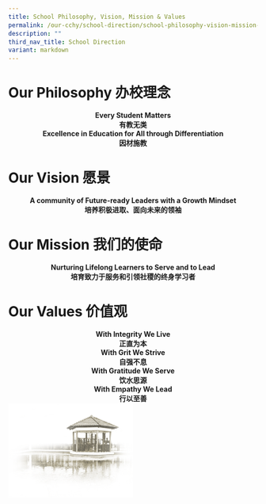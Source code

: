 ```yaml
---
title: School Philosophy, Vision, Mission & Values
permalink: /our-cchy/school-direction/school-philosophy-vision-mission-n-values/
description: ""
third_nav_title: School Direction
variant: markdown
---
```

<h1><b>Our Philosophy 办校理念</b></h1>

<center><b>Every Student Matters</b></center>
<center><b>有教无类</b></center>
<center><b>Excellence in Education for All through Differentiation</b></center>
<center><b>因材施教</b></center>

<h1><b>Our Vision 愿景</b></h1>

<center><b>A community of Future-ready Leaders with a Growth Mindset</b></center>
	
<center><b>培养积极进取、面向未来的领袖</b></center>

<h1><b>Our Mission 我们的使命</b></h1>

<center><b>Nurturing Lifelong Learners to Serve and to Lead</b></center>
	
<center><b>培育致力于服务和引领社稷的终身学习者</b></center>

<h1><b>Our Values 价值观</b></h1>

<center><b>With Integrity We Live</b></center>
<center><b>正直为本</b></center>
<center><b>With Grit We Strive</b></center>
<center><b>自强不息</b></center>
<center><b>With Gratitude We Serve</b></center>
<center><b>饮水思源</b></center>
<center><b>With Empathy We Lead</b></center>
<center><b>行以至善</b></center>

<img src="/images/pavilion.png" style="width:50%">